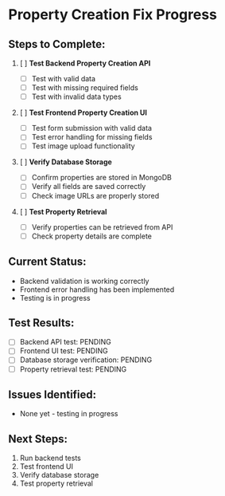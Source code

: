 # Property Creation Fix Progress

## Steps to Complete:

1. [ ] **Test Backend Property Creation API**

   - [ ] Test with valid data
   - [ ] Test with missing required fields
   - [ ] Test with invalid data types

2. [ ] **Test Frontend Property Creation UI**

   - [ ] Test form submission with valid data
   - [ ] Test error handling for missing fields
   - [ ] Test image upload functionality

3. [ ] **Verify Database Storage**

   - [ ] Confirm properties are stored in MongoDB
   - [ ] Verify all fields are saved correctly
   - [ ] Check image URLs are properly stored

4. [ ] **Test Property Retrieval**
   - [ ] Verify properties can be retrieved from API
   - [ ] Check property details are complete

## Current Status:

- Backend validation is working correctly
- Frontend error handling has been implemented
- Testing is in progress

## Test Results:

- [ ] Backend API test: PENDING
- [ ] Frontend UI test: PENDING
- [ ] Database storage verification: PENDING
- [ ] Property retrieval test: PENDING

## Issues Identified:

- None yet - testing in progress

## Next Steps:

1. Run backend tests
2. Test frontend UI
3. Verify database storage
4. Test property retrieval
